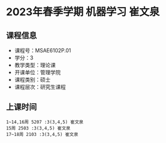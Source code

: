 # 2023年春季学期 机器学习 崔文泉






## 课程信息

- 课程号：MSAE6102P.01
- 学分：3
- 教学类型：理论课
- 开课单位：管理学院
- 课程类别：硕士
- 课程层次：研究生课程

## 上课时间

```
1~14,16周 5207 :3(3,4,5) 崔文泉
15周 2503 :3(3,4,5) 崔文泉
17~18周 2103 :3(3,4,5) 崔文泉
```

